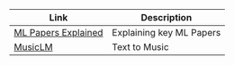 
| Link      | Description |
| ----------- | ----------- |
| [ML Papers Explained](https://github.com/dair-ai/ML-Papers-Explained)      | Explaining key ML Papers |
| [MusicLM](https://google-research.github.io/seanet/musiclm/examples/)   | Text to Music      |


